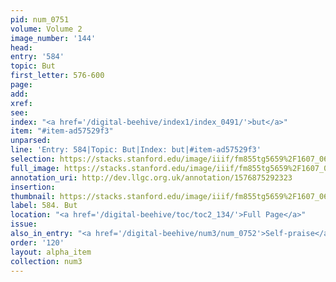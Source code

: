 ```yaml
---
pid: num_0751
volume: Volume 2
image_number: '144'
head: 
entry: '584'
topic: But
first_letter: 576-600
page: 
add: 
xref: 
see: 
index: "<a href='/digital-beehive/index1/index_0491/'>but</a>"
item: "#item-ad57529f3"
unparsed: 
line: 'Entry: 584|Topic: But|Index: but|#item-ad57529f3'
selection: https://stacks.stanford.edu/image/iiif/fm855tg5659%2F1607_0611/906,2892,2874,396/full/0/default.jpg
full_image: https://stacks.stanford.edu/image/iiif/fm855tg5659%2F1607_0611/full/full/0/default.jpg
annotation_uri: http://dev.llgc.org.uk/annotation/1576875292323
insertion: 
thumbnail: https://stacks.stanford.edu/image/iiif/fm855tg5659%2F1607_0611/906,2892,600,180/250,/0/default.jpg
label: 584. But
location: "<a href='/digital-beehive/toc/toc2_134/'>Full Page</a>"
issue: 
also_in_entry: "<a href='/digital-beehive/num3/num_0752'>Self-praise</a>"
order: '120'
layout: alpha_item
collection: num3
---
```

